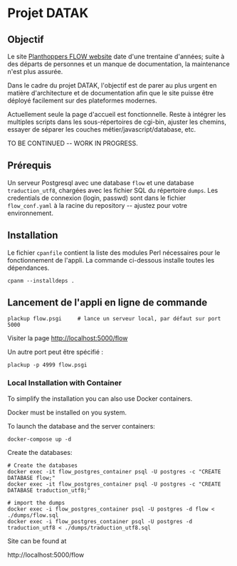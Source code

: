 # Projet DATAK

## Objectif

Le site [Planthoppers FLOW website](https://flow.hemiptera-databases.org/flow/?&lang=fr)
date d'une trentaine d'années; suite à des départs de personnes et un manque de documentation,
la maintenance n'est plus assurée.

Dans le cadre du projet DATAK, l'objectif est de parer au plus urgent en matière d'architecture
et de documentation afin que le site puisse être déployé facilement sur des plateformes
modernes.


Actuellement seule la page d'accueil est fonctionnelle. Reste à intégrer les multiples
scripts dans les sous-répertoires de cgi-bin, ajuster les chemins, essayer de séparer
les couches métier/javascript/database, etc.


TO BE CONTINUED -- WORK IN PROGRESS.


## Prérequis

Un serveur Postgresql avec une database `flow` et une database `traduction_utf8`, chargées avec les
fichier SQL du répertoire `dumps`.
Les credentials de connexion (login, passwd) sont dans le fichier `flow_conf.yaml` à la racine du repository --
ajustez pour votre environnement.



## Installation

Le fichier `cpanfile` contient la liste des modules Perl nécessaires pour le fonctionnement de l'appli.
La commande ci-dessous installe toutes les dépendances.

```
cpanm --installdeps .
```

## Lancement de l'appli en ligne de commande

```
plackup flow.psgi     # lance un serveur local, par défaut sur port 5000
```

Visiter la page [http://localhost:5000/flow](http://localhost:5000/flow)

Un autre port peut être spécifié :

```
plackup -p 4999 flow.psgi
```

### Local Installation with Container

To simplify the installation you can also use Docker containers.

Docker must be installed on you system.

To launch the database and the server containers:

```shell
docker-compose up -d
```

Create the databases:

```shell
# Create the databases
docker exec -it flow_postgres_container psql -U postgres -c "CREATE DATABASE flow;"
docker exec -it flow_postgres_container psql -U postgres -c "CREATE DATABASE traduction_utf8;"

# import the dumps
docker exec -i flow_postgres_container psql -U postgres -d flow < ./dumps/flow.sql
docker exec -i flow_postgres_container psql -U postgres -d traduction_utf8 < ./dumps/traduction_utf8.sql
```

Site can be found at

http://localhost:5000/flow